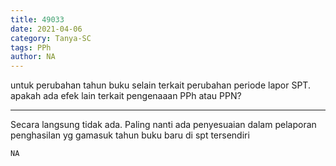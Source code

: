 ```yaml
---
title: 49033
date: 2021-04-06
category: Tanya-SC
tags: PPh
author: NA
---
```


untuk perubahan tahun buku selain terkait perubahan periode lapor SPT. apakah ada efek lain terkait pengenaaan PPh atau PPN?

---

Secara langsung tidak ada. Paling nanti ada penyesuaian dalam pelaporan penghasilan yg gamasuk tahun buku baru di spt tersendiri

`NA`
